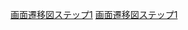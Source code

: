 [画面遷移図ステップ1](./%E7%94%BB%E9%9D%A2%E9%81%B7%E7%A7%BB%E5%9B%B3%E3%82%B9%E3%83%86%E3%83%83%E3%83%971.png)
[画面遷移図ステップ1](./%E7%94%BB%E9%9D%A2%E9%81%B7%E7%A7%BB%E5%9B%B3%E3%82%B9%E3%83%86%E3%83%83%E3%83%972.png)